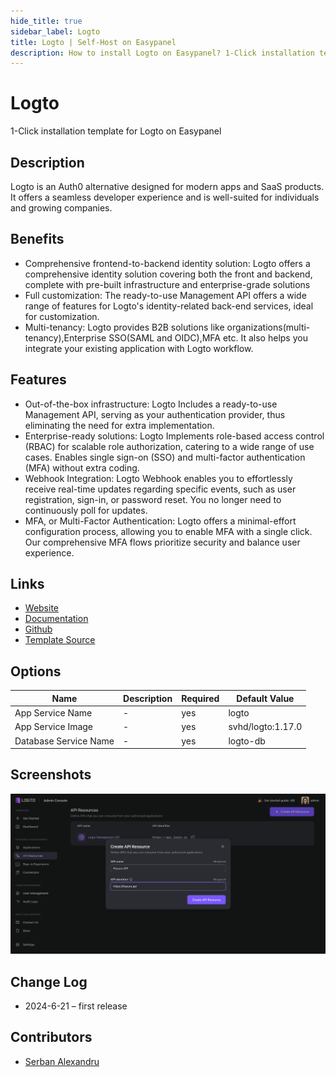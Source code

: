 ```yaml
---
hide_title: true
sidebar_label: Logto
title: Logto | Self-Host on Easypanel
description: How to install Logto on Easypanel? 1-Click installation template for Logto on Easypanel
---
```


<!-- generated -->

# Logto

1-Click installation template for Logto on Easypanel

## Description

Logto is an Auth0 alternative designed for modern apps and SaaS products. It offers a seamless developer experience and is well-suited for individuals and growing companies.

## Benefits

- Comprehensive frontend-to-backend identity solution: Logto offers a comprehensive identity solution covering both the front and backend, complete with pre-built infrastructure and enterprise-grade solutions
- Full customization: The ready-to-use Management API offers a wide range of features for Logto's identity-related back-end services, ideal for customization.
- Multi-tenancy: Logto provides B2B solutions like organizations(multi-tenancy),Enterprise SSO(SAML and OIDC),MFA etc. It also helps you integrate your existing application with Logto workflow.

## Features

- Out-of-the-box infrastructure: Logto Includes a ready-to-use Management API, serving as your authentication provider, thus eliminating the need for extra implementation.
- Enterprise-ready solutions: Logto Implements role-based access control (RBAC) for scalable role authorization, catering to a wide range of use cases. Enables single sign-on (SSO) and multi-factor authentication (MFA) without extra coding.
- Webhook Integration: Logto Webhook enables you to effortlessly receive real-time updates regarding specific events, such as user registration, sign-in, or password reset. You no longer need to continuously poll for updates.
- MFA, or Multi-Factor Authentication: Logto offers a minimal-effort configuration process, allowing you to enable MFA with a single click. Our comprehensive MFA flows prioritize security and balance user experience.

## Links

- [Website](https://logto.io/)
- [Documentation](https://docs.logto.io/)
- [Github](https://github.com/logto-io/logto)
- [Template Source](https://github.com/easypanel-io/templates/tree/main/templates/logto)

## Options

Name | Description | Required | Default Value
-|-|-|-
App Service Name | - | yes | logto
App Service Image | - | yes | svhd/logto:1.17.0
Database Service Name | - | yes | logto-db

## Screenshots

![Logto Screenshot](./assets/screenshot.png)

## Change Log

- 2024-6-21 – first release

## Contributors

- [Serban Alexandru](https://github.com/serban-alexandru)
